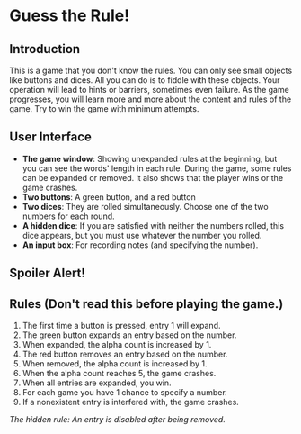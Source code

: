 # Guess the Rule!

## Introduction

This is a game that you don't know the rules. You can only see small objects like buttons and dices. All you can do is to fiddle with these objects. Your operation will lead to hints or barriers, sometimes even failure. As the game progresses, you will learn more and more about the content and rules of the game. Try to win the game with minimum attempts.

## User Interface

- **The game window**: Showing unexpanded rules at the beginning, but you can see the words' length in each rule.
During the game, some rules can be expanded or removed. it also shows that the player wins or the game crashes.
- **Two buttons**: A green button, and a red button
- **Two dices**: They are rolled simultaneously. Choose one of the two numbers for each round.
- **A hidden dice**: If you are satisfied with neither the numbers rolled, 
this dice appears, but you must use whatever the number you rolled.
- **An input box**: For recording notes (and specifying the number).



##  Spoiler Alert!

## Rules (Don't read this before playing the game.)






1.  The first time a button is pressed, entry 1 will expand.
2.  The green button expands an entry based on the number.
3.  When expanded, the alpha count is increased by 1.
4.  The red button removes an entry based on the number.
5.  When removed, the alpha count is increased by 1.
6.  When the alpha count reaches 5, the game crashes.
7.  When all entries are expanded, you win.
8.  For each game you have 1 chance to specify a number.
9.  If a nonexistent entry is interfered with, the game crashes.

*The hidden rule: An entry is disabled after being removed.*
